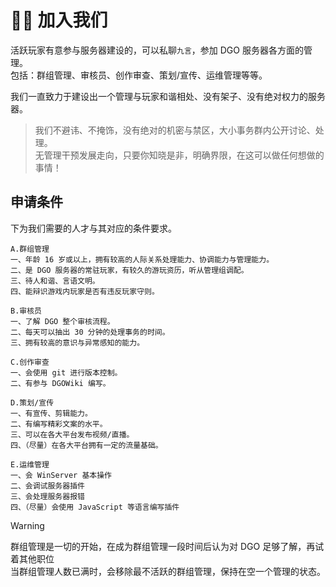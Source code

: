 <!-- other/joinUs -->

# 👨‍⚖️ 加入我们

活跃玩家有意参与服务器建设的，可以私聊`九言`，参加 DGO 服务器各方面的管理。</br>
包括：群组管理、审核员、创作审查、策划/宣传、运维管理等等。</br>

我们一直致力于建设出一个管理与玩家和谐相处、没有架子、没有绝对权力的服务器。

> 我们不避讳、不掩饰，没有绝对的机密与禁区，大小事务群内公开讨论、处理。</br>
> 无管理干预发展走向，只要你知晓是非，明确界限，在这可以做任何想做的事情！

## 申请条件

下为我们需要的人才与其对应的条件要求。

```
A.群组管理
一、年龄 16 岁或以上，拥有较高的人际关系处理能力、协调能力与管理能力。
二、是 DGO 服务器的常驻玩家，有较久的游玩资历，听从管理组调配。
三、待人和谐、言语文明。
四、能辩识游戏内玩家是否有违反玩家守则。
```

```
B.审核员
一、了解 DGO 整个审核流程。
二、每天可以抽出 30 分钟的处理事务的时间。
三、拥有较高的意识与异常感知的能力。
```

```
C.创作审查
一、会使用 git 进行版本控制。
二、有参与 DGOWiki 编写。
```

```
D.策划/宣传
一、有宣传、剪辑能力。
二、有编写精彩文案的水平。
三、可以在各大平台发布视频/直播。
四、（尽量）在各大平台拥有一定的流量基础。
```

```
E.运维管理
一、会 WinServer 基本操作
二、会调试服务器插件
三、会处理服务器报错
四、（尽量）会使用 JavaScript 等语言编写插件
```

> [!WARNING]
> 群组管理是一切的开始，在成为群组管理一段时间后认为对 DGO 足够了解，再试着其他职位</br>
> 当群组管理人数已满时，会移除最不活跃的群组管理，保持在空一个管理的状态。

<!--
## 管理的职责

在 DGO 群内的管理在以下情况发生时有移除并通知持有后台的管理拉黑该玩家的权利与义务： 1.玩家自己退【DGO 内/外服 玩家群】时，拉黑该玩家。 2.玩家在群里违反群规、破坏 DGO 群聊环境时，视情况禁言、移除、拉黑该玩家。 3.有确凿证据证明某玩家违反服务器规章制度如：盗窃、开挂、蓄意杀人、刷物品。 4.在 DGworld，但并未填写群在线文档【DGworld 玩家账号-注册普查】。拉黑该玩家。
若是似是而非的情况，在私聊本人，查证后再定性。
若态度恶劣，不正面回应质疑，例如失踪若干小时，转移话题或者无法给出自证证据，在游戏里但是不回应等等，则直接拉黑。
-->
